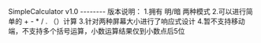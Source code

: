 SimpleCalculator v1.0 --------
版本说明：
    1.拥有 明/暗 两种模式
    2.可以进行简单的 + - * / . （）计算
    3.针对两种屏幕大小进行了响应式设计
    4.暂不支持移动端，不支持多个括号运算，小数运算结果仅到小数点后5位
